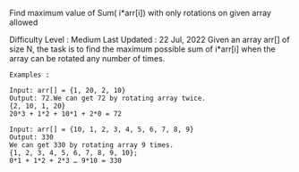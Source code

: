 Find maximum value of Sum( i*arr[i]) with only rotations on given array allowed

Difficulty Level : Medium
Last Updated : 22 Jul, 2022
Given an array arr[] of size N, the task is to find the maximum possible sum of i*arr[i] when the array can be rotated any number of times.

```
Examples :  

Input: arr[] = {1, 20, 2, 10}
Output: 72.We can get 72 by rotating array twice.
{2, 10, 1, 20}
20*3 + 1*2 + 10*1 + 2*0 = 72

Input: arr[] = {10, 1, 2, 3, 4, 5, 6, 7, 8, 9}
Output: 330
We can get 330 by rotating array 9 times.
{1, 2, 3, 4, 5, 6, 7, 8, 9, 10};
0*1 + 1*2 + 2*3 … 9*10 = 330
```